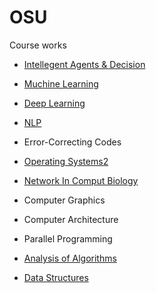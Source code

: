 # OSU
Course works


- [Intellegent Agents & Decision ](https://github.com/Ju-Kim98/OSU/tree/main/AI533) 
- [Muchine Learning](https://github.com/Ju-Kim98/OSU/tree/main/AI534) 
- [Deep Learning](https://github.com/Ju-Kim98/OSU/tree/main/AI535) 
- [NLP](https://github.com/Ju-Kim98/OSU/tree/main/AI539)

- Error-Correcting Codes
- [Operating Systems2](https://github.com/Ju-Kim98/OSU/tree/main/CS544) 
- [Network In Comput Biology](https://github.com/Ju-Kim98/OSU/tree/main/CS546) 
- Computer Graphics
- Computer Architecture
- Parallel Programming

- [Analysis of Algorithms](https://github.com/Ju-Kim98/OSU/tree/main/CS325) 
- [Data Structures](https://github.com/Ju-Kim98/OSU/tree/main/CS261) 


